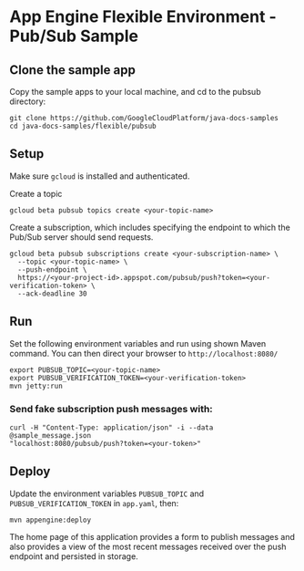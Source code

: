 # App Engine Flexible Environment - Pub/Sub Sample

## Clone the sample app

Copy the sample apps to your local machine, and cd to the pubsub directory:

```
git clone https://github.com/GoogleCloudPlatform/java-docs-samples
cd java-docs-samples/flexible/pubsub
```

## Setup

Make sure `gcloud` is installed and authenticated.

Create a topic
```
gcloud beta pubsub topics create <your-topic-name>
```

Create a subscription, which includes specifying the endpoint to which the Pub/Sub server should send requests.
```
gcloud beta pubsub subscriptions create <your-subscription-name> \
  --topic <your-topic-name> \
  --push-endpoint \
  https://<your-project-id>.appspot.com/pubsub/push?token=<your-verification-token> \
  --ack-deadline 30
```
## Run

Set the following environment variables and run using shown Maven command. You can then
direct your browser to `http://localhost:8080/`

```
export PUBSUB_TOPIC=<your-topic-name>
export PUBSUB_VERIFICATION_TOKEN=<your-verification-token>
mvn jetty:run
```


### Send fake subscription push messages with:

```
curl -H "Content-Type: application/json" -i --data @sample_message.json
"localhost:8080/pubsub/push?token=<your-token>"
```

## Deploy

Update the environment variables `PUBSUB_TOPIC` and `PUBSUB_VERIFICATION_TOKEN` in `app.yaml`,
then:

```
mvn appengine:deploy
```

The home page of this application provides a form to publish messages and also provides a view of the most recent messages
received over the push endpoint and persisted in storage.